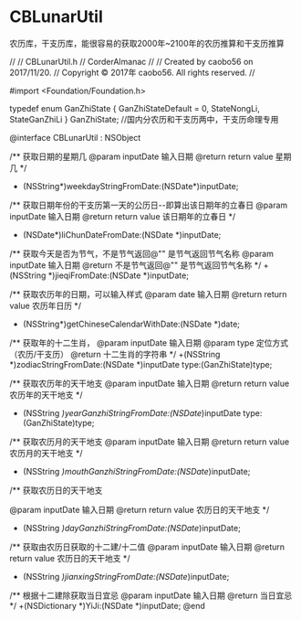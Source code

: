 # CBLunarUtil
农历库，干支历库，能很容易的获取2000年~2100年的农历推算和干支历推算

//
//  CBLunarUtil.h
//  CorderAlmanac
//
//  Created by caobo56 on 2017/11/20.
//  Copyright © 2017年 caobo56. All rights reserved.
//

#import <Foundation/Foundation.h>

typedef enum GanZhiState {
    GanZhiStateDefault = 0,
    StateNongLi,
    StateGanZhiLi
} GanZhiState;
//国内分农历和干支历两中，干支历命理专用

@interface CBLunarUtil : NSObject

/**
 获取日期的星期几
 @param inputDate 输入日期
 @return return value 星期几
 */
+ (NSString*)weekdayStringFromDate:(NSDate*)inputDate;


/**
 获取日期年份的干支历第一天的公历日--即算出该日期年的立春日
 @param inputDate 输入日期
 @return return value 该日期年的立春日
 */
+ (NSDate*)liChunDateFromDate:(NSDate *)inputDate;


/**
 获取今天是否为节气，不是节气返回@"" 是节气返回节气名称
 @param inputDate 输入日期
 @return 不是节气返回@"" 是节气返回节气名称
 */
+(NSString *)jieqiFromDate:(NSDate *)inputDate;

/**
 获取农历年的日期，可以输入样式
 @param date 输入日期
 @return return value 农历年日历
 */
+ (NSString*)getChineseCalendarWithDate:(NSDate *)date;


/**
 获取年的十二生肖，
 @param inputDate 输入日期
 @param type 定位方式（农历/干支历）
 @return 十二生肖的字符串
 */
+(NSString *)zodiacStringFromDate:(NSDate *)inputDate type:(GanZhiState)type;


/**
 获取农历年的天干地支
 @param inputDate 输入日期
 @return return value 农历年的天干地支
 */
+ (NSString *)yearGanzhiStringFromDate:(NSDate*)inputDate type:(GanZhiState)type;

/**
 获取农历月的天干地支
 @param inputDate 输入日期
 @return return value 农历月的天干地支
 */
+ (NSString *)mouthGanzhiStringFromDate:(NSDate*)inputDate;

/**
 获取农历日的天干地支
 
 @param inputDate 输入日期
 @return return value 农历日的天干地支
 */
+ (NSString *)dayGanzhiStringFromDate:(NSDate*)inputDate;

/**
 获取由农历日获取的十二建/十二值
 @param inputDate 输入日期
 @return return value 农历日的天干地支
 */
+ (NSString *)jianxingStringFromDate:(NSDate*)inputDate;


/**
 根据十二建除获取当日宜忌
 @param inputDate 输入日期
 @return 当日宜忌
 */
+(NSDictionary *)YiJi:(NSDate *)inputDate;
@end
